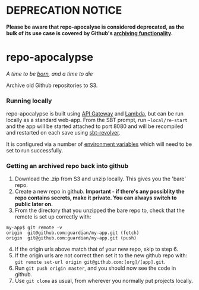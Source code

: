 # DEPRECATION NOTICE
**Please be aware that repo-apocalyse is considered deprecated, as the bulk of its use case is covered by Github's [archiving functionality](https://docs.github.com/en/github/creating-cloning-and-archiving-repositories/archiving-a-github-repository/archiving-repositories).**

# repo-apocalypse

_A time to be [born](https://github.com/guardian/repo-genesis), and a time to die_

Archive old Github repositories to S3.

### Running locally

repo-apocalypse is built using [API Gateway](https://aws.amazon.com/api-gateway/) 
and [Lambda](https://aws.amazon.com/lambda/), but can be run locally as a standard 
web-app. From the SBT prompt, run `~local/re-start` and the app will be started 
attached to port 8080 and will be recompiled and restarted on each save using 
[sbt-revolver](https://github.com/spray/sbt-revolver).

It is configured via a number of [environment variables](https://github.com/guardian/repo-apocalypse/blob/master/src/main/scala/com/gu/repoapocalypse/Env.scala)
which will need to be set to run successfully.

### Getting an archived repo back into github
1. Download the .zip from S3 and unzip locally. This gives you the 'bare' repo.
2. Create a new repo in github. **Important - if there's any possiblity the repo contains secrets, make it private. You can always switch to public later on.**
3. From the directory that you unzipped the bare repo to, check that the remote is set up correctly with:
```
my-app$ git remote -v
origin	git@github.com:guardian/my-app.git (fetch)
origin	git@github.com:guardian/my-app.git (push)
```
4. If the origin urls above match that of your new repo, skip to step 6.
5. If the origin urls are not correct then set it to the new github repo with: `git remote set-url origin git@github.com:[org]/[app].git`.
6. Run `git push origin master`, and you should now see the code in github.
7. Use `git clone` as usual, from wherever you normally put projects locally.
